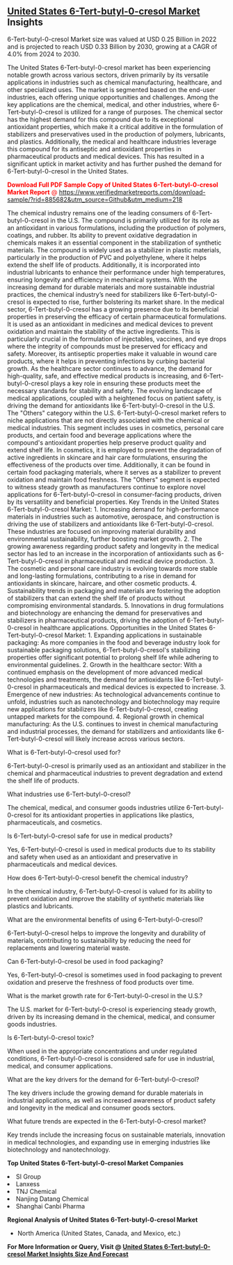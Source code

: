 <h2><a href="https://www.verifiedmarketreports.com/download-sample/?rid=885682&amp;utm_source=Github&amp;utm_medium=218" target="_blank">United States 6-Tert-butyl-0-cresol Market</a> Insights</h2><p>6-Tert-butyl-0-cresol Market size was valued at USD 0.25 Billion in 2022 and is projected to reach USD 0.33 Billion by 2030, growing at a CAGR of 4.0% from 2024 to 2030.</p><p><p>The United States 6-Tert-butyl-0-cresol market has been experiencing notable growth across various sectors, driven primarily by its versatile applications in industries such as chemical manufacturing, healthcare, and other specialized uses. The market is segmented based on the end-user industries, each offering unique opportunities and challenges. Among the key applications are the chemical, medical, and other industries, where 6-Tert-butyl-0-cresol is utilized for a range of purposes. The chemical sector has the highest demand for this compound due to its exceptional antioxidant properties, which make it a critical additive in the formulation of stabilizers and preservatives used in the production of polymers, lubricants, and plastics. Additionally, the medical and healthcare industries leverage this compound for its antiseptic and antioxidant properties in pharmaceutical products and medical devices. This has resulted in a significant uptick in market activity and has further pushed the demand for 6-Tert-butyl-0-cresol in the United States. <p><span class=""><span style="color: #ff0000;"><strong>Download Full PDF Sample Copy of United States 6-Tert-butyl-0-cresol Market Report</strong> @ </span><a href="https://www.verifiedmarketreports.com/download-sample/?rid=885682&amp;utm_source=Github&amp;utm_medium=218" target="_blank">https://www.verifiedmarketreports.com/download-sample/?rid=885682&amp;utm_source=Github&amp;utm_medium=218</a></span></p> The chemical industry remains one of the leading consumers of 6-Tert-butyl-0-cresol in the U.S. The compound is primarily utilized for its role as an antioxidant in various formulations, including the production of polymers, coatings, and rubber. Its ability to prevent oxidative degradation in chemicals makes it an essential component in the stabilization of synthetic materials. The compound is widely used as a stabilizer in plastic materials, particularly in the production of PVC and polyethylene, where it helps extend the shelf life of products. Additionally, it is incorporated into industrial lubricants to enhance their performance under high temperatures, ensuring longevity and efficiency in mechanical systems. With the increasing demand for durable materials and more sustainable industrial practices, the chemical industry’s need for stabilizers like 6-Tert-butyl-0-cresol is expected to rise, further bolstering its market share. In the medical sector, 6-Tert-butyl-0-cresol has a growing presence due to its beneficial properties in preserving the efficacy of certain pharmaceutical formulations. It is used as an antioxidant in medicines and medical devices to prevent oxidation and maintain the stability of the active ingredients. This is particularly crucial in the formulation of injectables, vaccines, and eye drops where the integrity of compounds must be preserved for efficacy and safety. Moreover, its antiseptic properties make it valuable in wound care products, where it helps in preventing infections by curbing bacterial growth. As the healthcare sector continues to advance, the demand for high-quality, safe, and effective medical products is increasing, and 6-Tert-butyl-0-cresol plays a key role in ensuring these products meet the necessary standards for stability and safety. The evolving landscape of medical applications, coupled with a heightened focus on patient safety, is driving the demand for antioxidants like 6-Tert-butyl-0-cresol in the U.S. The "Others" category within the U.S. 6-Tert-butyl-0-cresol market refers to niche applications that are not directly associated with the chemical or medical industries. This segment includes uses in cosmetics, personal care products, and certain food and beverage applications where the compound's antioxidant properties help preserve product quality and extend shelf life. In cosmetics, it is employed to prevent the degradation of active ingredients in skincare and hair care formulations, ensuring the effectiveness of the products over time. Additionally, it can be found in certain food packaging materials, where it serves as a stabilizer to prevent oxidation and maintain food freshness. The "Others" segment is expected to witness steady growth as manufacturers continue to explore novel applications for 6-Tert-butyl-0-cresol in consumer-facing products, driven by its versatility and beneficial properties. Key Trends in the United States 6-Tert-butyl-0-cresol Market: 1. Increasing demand for high-performance materials in industries such as automotive, aerospace, and construction is driving the use of stabilizers and antioxidants like 6-Tert-butyl-0-cresol. These industries are focused on improving material durability and environmental sustainability, further boosting market growth. 2. The growing awareness regarding product safety and longevity in the medical sector has led to an increase in the incorporation of antioxidants such as 6-Tert-butyl-0-cresol in pharmaceutical and medical device production. 3. The cosmetic and personal care industry is evolving towards more stable and long-lasting formulations, contributing to a rise in demand for antioxidants in skincare, haircare, and other cosmetic products. 4. Sustainability trends in packaging and materials are fostering the adoption of stabilizers that can extend the shelf life of products without compromising environmental standards. 5. Innovations in drug formulations and biotechnology are enhancing the demand for preservatives and stabilizers in pharmaceutical products, driving the adoption of 6-Tert-butyl-0-cresol in healthcare applications. Opportunities in the United States 6-Tert-butyl-0-cresol Market: 1. Expanding applications in sustainable packaging: As more companies in the food and beverage industry look for sustainable packaging solutions, 6-Tert-butyl-0-cresol's stabilizing properties offer significant potential to prolong shelf life while adhering to environmental guidelines. 2. Growth in the healthcare sector: With a continued emphasis on the development of more advanced medical technologies and treatments, the demand for antioxidants like 6-Tert-butyl-0-cresol in pharmaceuticals and medical devices is expected to increase. 3. Emergence of new industries: As technological advancements continue to unfold, industries such as nanotechnology and biotechnology may require new applications for stabilizers like 6-Tert-butyl-0-cresol, creating untapped markets for the compound. 4. Regional growth in chemical manufacturing: As the U.S. continues to invest in chemical manufacturing and industrial processes, the demand for stabilizers and antioxidants like 6-Tert-butyl-0-cresol will likely increase across various sectors. <p>What is 6-Tert-butyl-0-cresol used for?</p> <p>6-Tert-butyl-0-cresol is primarily used as an antioxidant and stabilizer in the chemical and pharmaceutical industries to prevent degradation and extend the shelf life of products.</p> <p>What industries use 6-Tert-butyl-0-cresol?</p> <p>The chemical, medical, and consumer goods industries utilize 6-Tert-butyl-0-cresol for its antioxidant properties in applications like plastics, pharmaceuticals, and cosmetics.</p> <p>Is 6-Tert-butyl-0-cresol safe for use in medical products?</p> <p>Yes, 6-Tert-butyl-0-cresol is used in medical products due to its stability and safety when used as an antioxidant and preservative in pharmaceuticals and medical devices.</p> <p>How does 6-Tert-butyl-0-cresol benefit the chemical industry?</p> <p>In the chemical industry, 6-Tert-butyl-0-cresol is valued for its ability to prevent oxidation and improve the stability of synthetic materials like plastics and lubricants.</p> <p>What are the environmental benefits of using 6-Tert-butyl-0-cresol?</p> <p>6-Tert-butyl-0-cresol helps to improve the longevity and durability of materials, contributing to sustainability by reducing the need for replacements and lowering material waste.</p> <p>Can 6-Tert-butyl-0-cresol be used in food packaging?</p> <p>Yes, 6-Tert-butyl-0-cresol is sometimes used in food packaging to prevent oxidation and preserve the freshness of food products over time.</p> <p>What is the market growth rate for 6-Tert-butyl-0-cresol in the U.S.?</p> <p>The U.S. market for 6-Tert-butyl-0-cresol is experiencing steady growth, driven by its increasing demand in the chemical, medical, and consumer goods industries.</p> <p>Is 6-Tert-butyl-0-cresol toxic?</p> <p>When used in the appropriate concentrations and under regulated conditions, 6-Tert-butyl-0-cresol is considered safe for use in industrial, medical, and consumer applications.</p> <p>What are the key drivers for the demand for 6-Tert-butyl-0-cresol?</p> <p>The key drivers include the growing demand for durable materials in industrial applications, as well as increased awareness of product safety and longevity in the medical and consumer goods sectors.</p> <p>What future trends are expected in the 6-Tert-butyl-0-cresol market?</p> <p>Key trends include the increasing focus on sustainable materials, innovation in medical technologies, and expanding use in emerging industries like biotechnology and nanotechnology.</p> </p><p><strong>Top United States 6-Tert-butyl-0-cresol Market Companies</strong></p><div data-test-id=""><p><li>SI Group</li><li> Lanxess</li><li> TNJ Chemical</li><li> Nanjing Datang Chemical</li><li> Shanghai Canbi Pharma</li></p><div><strong>Regional Analysis of&nbsp;United States 6-Tert-butyl-0-cresol Market</strong></div><ul><li dir="ltr"><p dir="ltr">North America&nbsp;(United States, Canada, and Mexico, etc.)</p></li></ul><p><strong>For More Information or Query, Visit @&nbsp;</strong><strong><a href="https://www.verifiedmarketreports.com/product/6-tert-butyl-0-cresol-market/?utm_source=Github&amp;utm_medium=218" target="_blank">United States 6-Tert-butyl-0-cresol Market Insights Size And Forecast</a></strong></p></div>
